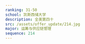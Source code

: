 ```yaml
---
ranking: 31-50
school: 凯斯西储大学
description: 全美第四十
src: /assets/offer_update/214.jpg
major: 运筹与供应链管理
sequence: 214
---
```

